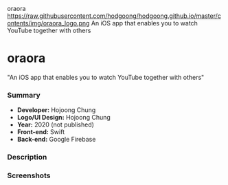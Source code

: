 oraora
https://raw.githubusercontent.com/hodgoong/hodgoong.github.io/master/contents/img/oraora_logo.png
An iOS app that enables you to watch YouTube together with others

# oraora
"An iOS app that enables you to watch YouTube together with others"

### Summary
- **Developer:** Hojoong Chung
- **Logo/UI Design:** Hojoong Chung
- **Year:** 2020 (not published)
- **Front-end:** Swift
- **Back-end:** Google Firebase

### Description



### Screenshots
